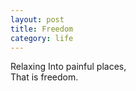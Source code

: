 ```yaml
---
layout: post
title: Freedom
category: life
---
```


Relaxing 
Into painful places,  
That is freedom.
